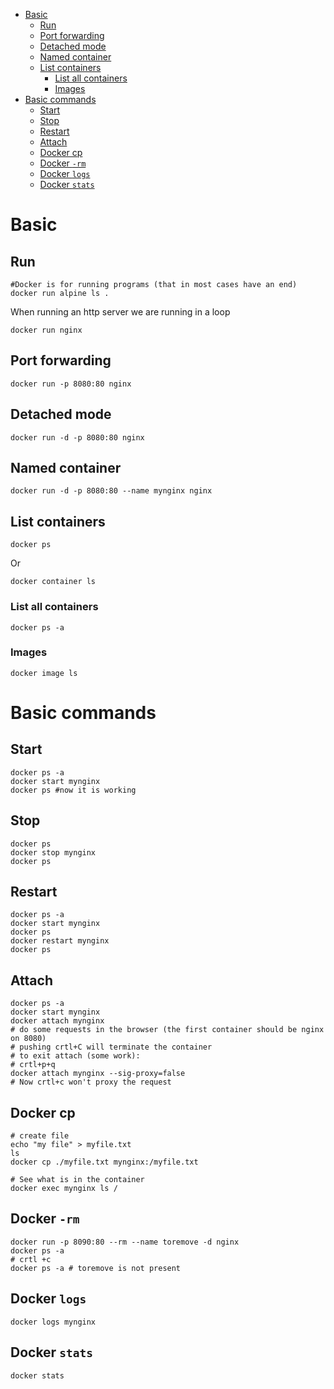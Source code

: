 - [Basic](#basic)
  - [Run](#run)
  - [Port forwarding](#port-forwarding)
  - [Detached mode](#detached-mode)
  - [Named container](#named-container)
  - [List containers](#list-containers)
    - [List all containers](#list-all-containers)
    - [Images](#images)
- [Basic commands](#basic-commands)
  - [Start](#start)
  - [Stop](#stop)
  - [Restart](#restart)
  - [Attach](#attach)
  - [Docker cp](#docker-cp)
  - [Docker `-rm`](#docker--rm)
  - [Docker `logs`](#docker-logs)
  - [Docker `stats`](#docker-stats)

# Basic

## Run

```shell
#Docker is for running programs (that in most cases have an end)
docker run alpine ls .

```

When running an http server we are running in a loop
```shell
docker run nginx
```

## Port forwarding

```shell
docker run -p 8080:80 nginx
```

## Detached mode

```shell
docker run -d -p 8080:80 nginx
```

## Named container

```shell
docker run -d -p 8080:80 --name mynginx nginx
```

## List containers

```shell
docker ps
```

Or

```shell
docker container ls
```

### List all containers

```shell
docker ps -a
```

### Images

```shell
docker image ls
```

# Basic commands

## Start

```shell
docker ps -a
docker start mynginx
docker ps #now it is working
```

## Stop

```shell
docker ps
docker stop mynginx
docker ps
```

## Restart

```shell
docker ps -a
docker start mynginx
docker ps
docker restart mynginx
docker ps
```

## Attach

```shell
docker ps -a
docker start mynginx
docker attach mynginx
# do some requests in the browser (the first container should be nginx on 8080)
# pushing crtl+C will terminate the container
# to exit attach (some work):
# crtl+p+q
docker attach mynginx --sig-proxy=false
# Now crtl+c won't proxy the request
```

## Docker cp

```shell
# create file
echo "my file" > myfile.txt
ls
docker cp ./myfile.txt mynginx:/myfile.txt

# See what is in the container
docker exec mynginx ls /
```

## Docker `-rm`

```shell
docker run -p 8090:80 --rm --name toremove -d nginx
docker ps -a
# crtl +c
docker ps -a # toremove is not present
```

## Docker `logs`

```shell
docker logs mynginx
```

## Docker `stats`

```shell
docker stats
```